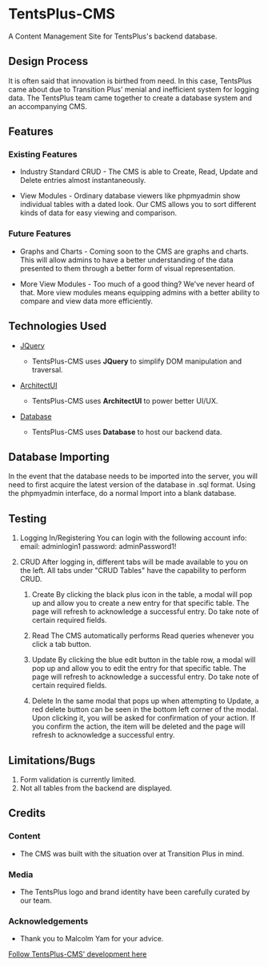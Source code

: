 # TentsPlus-CMS
A Content Management Site for TentsPlus's backend database.

## Design Process
 
It is often said that innovation is birthed from need. In this case, TentsPlus came about due to Transition Plus' menial and inefficient system for logging data. The TentsPlus team came together to create a database system and an accompanying CMS.

## Features
 
### Existing Features
- Industry Standard CRUD - The CMS is able to Create, Read, Update and Delete entries almost instantaneously. 

- View Modules - Ordinary database viewers like phpmyadmin show individual tables with a dated look. Our CMS allows you to sort different kinds of data for easy viewing and comparison.

### Future Features
- Graphs and Charts - Coming soon to the CMS are graphs and charts. This will allow admins to have a better understanding of the data presented to them through a better form of visual representation.

- More View Modules - Too much of a good thing? We've never heard of that. More view modules means equipping admins with a better ability to compare and view data more efficiently.

## Technologies Used

- [JQuery](https://jquery.com)
    - TentsPlus-CMS uses **JQuery** to simplify DOM manipulation and traversal.

- [ArchitectUI](https://https://architectui.com/)
    - TentsPlus-CMS uses **ArchitectUI** to power better UI/UX. 

- [Database](http://amphibistudio.sg/phpmyadmin/)
    - TentsPlus-CMS uses **Database** to host our backend data. 


## Database Importing
In the event that the database needs to be imported into the server, you will need to first acquire the latest version of the database in .sql format. Using the phpmyadmin interface, do a normal Import into a blank database.

## Testing

1. Logging In/Registering
    You can login with the following account info:
        email: adminlogin1
        password: adminPassword1!

2. CRUD
    After logging in, different tabs will be made available to you on the left. All tabs under "CRUD Tables" have the capability to perform CRUD.

    1. Create
    By clicking the black plus icon in the table, a modal will pop up and allow you to create a new entry for that specific table. The page will refresh to acknowledge a successful entry. Do take note of certain required fields.

    2. Read
    The CMS automatically performs Read queries whenever you click a tab button.

    3. Update
    By clicking the blue edit button in the table row, a modal will pop up and allow you to edit the entry for that specific table. The page will refresh to acknowledge a successful entry. Do take note of certain required fields.

    4. Delete
    In the same modal that pops up when attempting to Update, a red delete button can be seen in the bottom left corner of the modal. Upon clicking it, you will be asked for confirmation of your action. If you confirm the action, the item will be deleted and the page will refresh to acknowledge a successful entry.


## Limitations/Bugs
1. Form validation is currently limited.
2. Not all tables from the backend are displayed.

## Credits

### Content
- The CMS was built with the situation over at Transition Plus in mind.

### Media
- The TentsPlus logo and brand identity have been carefully curated by our team.

### Acknowledgements

- Thank you to Malcolm Yam for your advice.

[Follow TentsPlus-CMS' development here](https://github.com/blocksome/TentsPlus-CMS)



